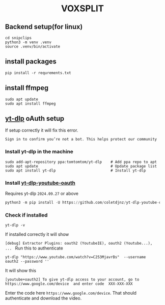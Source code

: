 <h1 style="text-align:center">VOXSPLIT</h1>

## Backend setup(for linux)

```
cd snipclips
python3 -m venv .venv
source .venv/bin/activate
```

## install packages

```
pip install -r requrements.txt
```

## install ffmpeg

```
sudo apt update
sudo apt install ffmpeg
```

## [yt-dlp](https://github.com/yt-dlp/yt-dlp/wiki/Installation) oAuth setup

If setup correctly it will fix this error.

`Sign in to confirm you’re not a bot. This helps protect our community`

### Install yt-dlp in the machine

```
sudo add-apt-repository ppa:tomtomtom/yt-dlp    # Add ppa repo to apt
sudo apt update                                 # Update package list
sudo apt install yt-dlp                         # Install yt-dlp
```

### Install [yt-dlp-youtube-oauth](https://github.com/coletdjnz/yt-dlp-youtube-oauth2)

Requires yt-dlp `2024.09.27` or above

```py
python3 -m pip install -U https://github.com/coletdjnz/yt-dlp-youtube-oauth2/archive/refs/heads/master.zip
```

### Check if installed

```
yt-dlp -v
```

If installed correctly it will show

`[debug] Extractor Plugins: oauth2 (YoutubeIE), oauth2 (Youtube...), ...
`
Run this to authenticate

```
yt-dlp "https://www.youtube.com/watch?v=C253MjavrBs"  --username oauth2 --password ''
```

It will show this

`[youtube+oauth2] To give yt-dlp access to your account, go to  https://www.google.com/device  and enter code  XXX-XXX-XXX`

Enter the code here `https://www.google.com/device`. That should authenticate and download the video.
